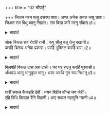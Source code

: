+++
title = "02 चौपाई"

+++
जिअन मरन फलु दसरथ पावा। अण्ड अनेक अमल जसु छावा॥  
जिअत राम बिधु बदनु निहारा। राम बिरह करि मरनु सँवारा॥1॥  

<details><summary>भावार्थ</summary>

जीने और मरने का फल तो दशरथजी ने ही पाया, जिनका निर्मल यश अनेकों ब्रह्माण्डों में छा गया। जीते जी तो श्री रामचन्द्रजी के चन्द्रमा के समान मुख को देखा और श्री राम के विरह को निमित्त बनाकर अपना मरण सुधार लिया॥1॥  
</details>

सोक बिकल सब रोवहिं रानी। रूपु सीलु बलु तेजु बखानी॥  
करहिं बिलाप अनेक प्रकारा। परहिं भूमितल बारहिं बारा॥2॥  

<details><summary>भावार्थ</summary>

सब रानियाँ शोक के मारे व्याकुल होकर रो रही हैं। वे राजा के रूप, शील, बल और तेज का बखान कर-करके अनेकों प्रकार से विलाप कर रही हैं और बार-बार धरती पर गिर-गिर पडती हैं॥2॥  
</details>

बिलपहिं बिकल दास अरु दासी। घर घर रुदनु करहिं पुरबासी॥  
अँथयउ आजु भानुकुल भानू। धरम अवधि गुन रूप निधानू॥3॥  

<details><summary>भावार्थ</summary>

दास-दासीगण व्याकुल होकर विलाप कर रहे हैं और नगर निवासी घर-घर रो रहे हैं। कहते हैं कि आज धर्म की सीमा, गुण और रूप के भण्डार सूर्यकुल के सूर्य अस्त हो गए?॥3॥  
</details>

गारीं सकल कैकइहि देहीं। नयन बिहीन कीन्ह जग जेहीं॥  
एहि बिधि बिलपत रैनि बिहानी। आए सकल महामुनि ग्यानी॥4॥  

<details><summary>भावार्थ</summary>

सब कैकेयी को गालियाँ देते हैं, जिसने संसार भर को बिना नेत्रों का (अन्धा) कर दिया! इस प्रकार विलाप करते रात बीत गई। प्रातःकाल सब बडे-बडे ज्ञानी मुनि आए॥4॥  
</details>

<div class="audioEmbed"  caption="AIR-वाचनम्" src="https://archive
.org/download/rAmcharitmAnas-AIR/EPI-184.mp3"></div>
